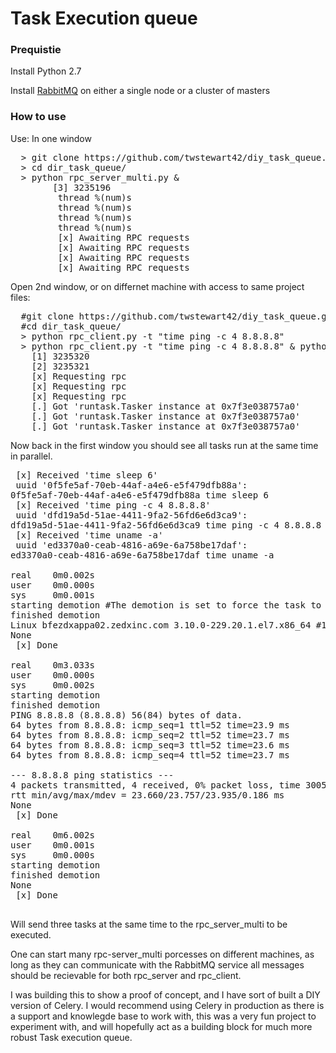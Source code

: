 <h1>Task Execution queue</h1>


<h3>Prequistie</h3>
Install Python 2.7  

Install <a href="https://github.com/twstewart42/notes-wiki/tree/master/rabbitmq">RabbitMQ</a> on either a single node or a cluster of masters

<h3>How to use</h3>
<body>
Use:
In one window 
<pre>
  > git clone https://github.com/twstewart42/diy_task_queue.git
  > cd dir_task_queue/
  > python rpc_server_multi.py &
        [3] 3235196
         thread %(num)s
         thread %(num)s 
         thread %(num)s
         thread %(num)s
         [x] Awaiting RPC requests
         [x] Awaiting RPC requests
         [x] Awaiting RPC requests
         [x] Awaiting RPC requests
</pre>

Open 2nd window, or on differnet machine with access to same project files:
<pre>
  #git clone https://github.com/twstewart42/diy_task_queue.git
  #cd dir_task_queue/
  > python rpc_client.py -t "time ping -c 4 8.8.8.8"
  > python rpc_client.py -t "time ping -c 4 8.8.8.8" & python rpc_client2.py -t "time uname -a" & python rpc_client2.py -t "ti me sleep 6"
    [1] 3235320
    [2] 3235321
    [x] Requesting rpc
    [x] Requesting rpc
    [x] Requesting rpc
    [.] Got 'runtask.Tasker instance at 0x7f3e038757a0'
    [.] Got 'runtask.Tasker instance at 0x7f3e038757a0'
    [.] Got 'runtask.Tasker instance at 0x7f3e038757a0'
</pre>
Now back in the first window you should see all tasks run at the same time in parallel.
<pre>
 [x] Received 'time sleep 6'
 uuid '0f5fe5af-70eb-44af-a4e6-e5f479dfb88a':
0f5fe5af-70eb-44af-a4e6-e5f479dfb88a time sleep 6
 [x] Received 'time ping -c 4 8.8.8.8'
 uuid 'dfd19a5d-51ae-4411-9fa2-56fd6e6d3ca9':
dfd19a5d-51ae-4411-9fa2-56fd6e6d3ca9 time ping -c 4 8.8.8.8
 [x] Received 'time uname -a'
 uuid 'ed3370a0-ceab-4816-a69e-6a758be17daf':
ed3370a0-ceab-4816-a69e-6a758be17daf time uname -a

real    0m0.002s
user    0m0.000s
sys     0m0.001s
starting demotion #The demotion is set to force the task to run as a non-root user.
finished demotion
Linux bfezdxappa02.zedxinc.com 3.10.0-229.20.1.el7.x86_64 #1 SMP Tue Nov 3 19:10
None
 [x] Done

real    0m3.033s
user    0m0.000s
sys     0m0.002s
starting demotion
finished demotion
PING 8.8.8.8 (8.8.8.8) 56(84) bytes of data.
64 bytes from 8.8.8.8: icmp_seq=1 ttl=52 time=23.9 ms
64 bytes from 8.8.8.8: icmp_seq=2 ttl=52 time=23.7 ms
64 bytes from 8.8.8.8: icmp_seq=3 ttl=52 time=23.6 ms
64 bytes from 8.8.8.8: icmp_seq=4 ttl=52 time=23.7 ms

--- 8.8.8.8 ping statistics ---
4 packets transmitted, 4 received, 0% packet loss, time 3005ms
rtt min/avg/max/mdev = 23.660/23.757/23.935/0.186 ms
None
 [x] Done

real    0m6.002s
user    0m0.001s
sys     0m0.000s
starting demotion
finished demotion
None
 [x] Done

</pre>
Will send three tasks at the same time to the rpc_server_multi to be executed.

One can start many rpc-server_multi porcesses on different machines, as long as they can communicate with the RabbitMQ service all messages should be recievable for both rpc_server and rpc_client.

I was building this to show a proof of concept, and I have sort of built a DIY version of Celery. I would recommend using Celery in production as there is a support and knowlegde base to work with, this was a very fun project to experiment with, and will hopefully act as a building block for much more robust Task execution queue.


</body>
